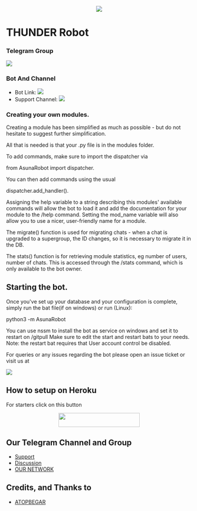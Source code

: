 <p align="center">
  <img src="https://telegra.ph/file/e25800cc389f5f3139470.jpg">
</p>

# THUNDER Robot

### Telegram Group
<p align="left">
<a href="https://t.me/Gymglassheroes" alt="Telegram!"> <img src="https://aleen42.github.io/badges/src/telegram.svg" /> </a>

### Bot And Channel 
* Bot Link:  <a href="http://t.me/Thundero_bot" alt="Thunder"> <img src="https://img.shields.io/badge/%F0%9F%A4%96%20-THUNDER-blue" /> </a>
* Support Channel: <a  href="https://t.me/thunderlog2" alt="Help Centre Logs"> <img  src="https://img.shields.io/badge/%F0%9F%92%A1-THUNDER%20Log%20Channel-9cf" /> </a>

### Creating your own modules.

Creating a module has been simplified as much as possible - but do not hesitate to suggest further simplification.

All that is needed is that your .py file is in the modules folder.

To add commands, make sure to import the dispatcher via

from AsunaRobot import dispatcher.

You can then add commands using the usual

dispatcher.add_handler().

Assigning the help variable to a string describing this modules' available
commands will allow the bot to load it and add the documentation for
your module to the /help command. Setting the mod_name variable will also allow you to use a nicer, user-friendly name for a module.

The migrate() function is used for migrating chats - when a chat is upgraded to a supergroup, the ID changes, so 
it is necessary to migrate it in the DB.

The stats() function is for retrieving module statistics, eg number of users, number of chats. This is accessed 
through the /stats command, which is only available to the bot owner.

## Starting the bot.

Once you've set up your database and your configuration is complete, simply run the bat file(if on windows) or run (Linux):

python3 -m AsunaRobot

You can use nssm to install the bot as service on windows and set it to restart on /gitpull 
Make sure to edit the start and restart bats to your needs. 
Note: the restart bat requires that User account control be disabled.

For queries or any issues regarding the bot please open an issue ticket or visit us at <p align="left">
<a href="https://t.me/GYMGLASSHEROES" alt="Telegram!"> <img src="https://aleen42.github.io/badges/src/telegram.svg" /> </a>

## How to setup on Heroku 
For starters click on this button 

<p align="center"><a href="https://heroku.com/deploy?template=https://github.com/FIREEEBOT/THUNDER"> <img src="https://img.shields.io/badge/Deploy%20To%20Heroku-black?style=for-the-badge&logo=heroku" width="220" height="38.45"/></a></p>


## Our Telegram Channel and Group

* [Support](https://telegram.dog/Gymglassheroes)
* [Discussion](https://telegram.dog/animeongoing4)
* [OUR NETWORK](https://telegram.dog/SEKERNETWORK)

## Credits, and Thanks to 
*   [ATOPBEGAR](https://telegram.dog/ATOPBEGAR)

